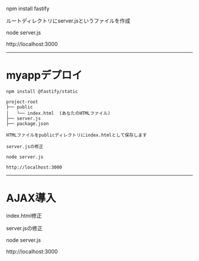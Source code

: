 npm install fastify

ルートディレクトリにserver.jsというファイルを作成

node server.js

http://localhost:3000


--------------------------

# myappデプロイ
```
npm install @fastify/static

project-root
├── public
│   └── index.html  (あなたのHTMLファイル)
├── server.js
├── package.json

HTMLファイルをpublicディレクトリにindex.htmlとして保存します

server.jsの修正

node server.js

http://localhost:3000
```
----

# AJAX導入

index.html修正

server.jsの修正

node server.js

http://localhost:3000

